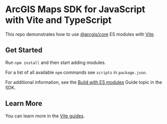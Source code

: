 # ArcGIS Maps SDK for JavaScript with Vite and TypeScript

This repo demonstrates how to use [@arcgis/core](https://www.npmjs.com/package/@arcgis/core) ES modules with [Vite](https://vitejs.dev/).

## Get Started

Run `npm install` and then start adding modules.

For a list of all available `npm` commands see `scripts` in `package.json`.

For additional information, see the [Build with ES modules](https://developers.arcgis.com/javascript/latest/es-modules/) Guide topic in the SDK.

## Learn More

You can learn more in the [Vite guides](https://vitejs.dev/guide/).
